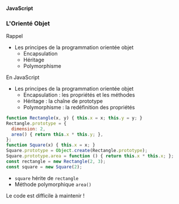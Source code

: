 #### JavaScript
### L'Orienté Objet

<div class="r-stack">

<div class="fragment fade-out" data-fragment-index="1" style="margin: inherit">

Rappel
* Les principes de la programmation orientée objet
  * Encapsulation
  * Héritage
  * Polymorphisme

</div>

<div class="fragment fade-in-then-out" data-fragment-index="1" style="margin: inherit">

En JavaScript
* Les principes de la programmation orientée objet
  * Encapsulation : les propriétés et les méthodes 
  * Héritage : la chaîne de prototype
  * Polymorphisme : la redéfinition des propriétés
</div>

<div class="fragment fade-in" data-fragment-index="2">


```javascript []
function Rectangle(x, y) { this.x = x; this.y = y; }
Rectangle.prototype = {
  dimension: 2,
  area() { return this.x * this.y; },
};
function Square(x) { this.x = x; }
Square.prototype = Object.create(Rectangle.prototype);
Square.prototype.area = function () { return this.x * this.x; };
const rectangle = new Rectangle(2, 3);
const square = new Square(2);
```

<div class="r-stack">
<div class="fragment fade-out" data-fragment-index="3">

* `square` hérite de `rectangle`
* Méthode polymorphique `area()`

</div>
<div class="fragment fade-in" data-fragment-index="3">
Le code est difficile à maintenir !
</div>
</div>
</div>

</div>

